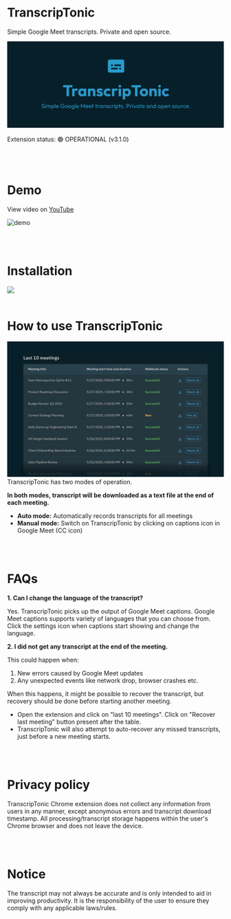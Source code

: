 # TranscripTonic
Simple Google Meet transcripts. Private and open source.

![marquee-large](/assets/marquee-large.png)

Extension status: 🟢 OPERATIONAL (v3.1.0)

<br />
<br />



# Demo
View video on [YouTube](https://www.youtube.com/watch?v=ARL6HbkakX4)

![demo](/assets/demo.gif)


<br />
<br />


# Installation
<a href="https://chromewebstore.google.com/detail/ciepnfnceimjehngolkijpnbappkkiag" target="_blank">
    <img src="https://developer.chrome.com/static/docs/webstore/branding/image/iNEddTyWiMfLSwFD6qGq.png" />
</a>

<br />
<br />

# How to use TranscripTonic
![screenshot-2](/assets/screenshot-2.png)
TranscripTonic has two modes of operation.

**In both modes, transcript will be downloaded as a text file at the end of each meeting.**

- **Auto mode:** Automatically records transcripts for all meetings
- **Manual mode:** Switch on TranscripTonic by clicking on captions icon in Google Meet (CC icon)


<br />
<br />


# FAQs

**1. Can I change the language of the transcript?**

Yes. TranscripTonic picks up the output of Google Meet captions. Google Meet captions supports variety of languages that you can choose from. Click the settings icon when captions start showing and change the language.

**2. I did not get any transcript at the end of the meeting.**

This could happen when:
1. New errors caused by Google Meet updates
2. Any unexpected events like network drop, browser crashes etc.

When this happens, it might be possible to recover the transcript, but recovery should be done before starting another meeting.
- Open the extension and click on "last 10 meetings". Click on "Recover last meeting" button present after the table.
- TranscripTonic will also attempt to auto-recover any missed transcripts, just before a new meeting starts.

<br />
<br />

# Privacy policy
TranscripTonic Chrome extension does not collect any information from users in any manner, except anonymous errors and transcript download timestamp. All processing/transcript storage happens within the user's Chrome browser and does not leave the device.

<br />
<br />

# Notice
The transcript may not always be accurate and is only intended to aid in improving productivity. It is the responsibility of the user to ensure they comply with any applicable laws/rules.

